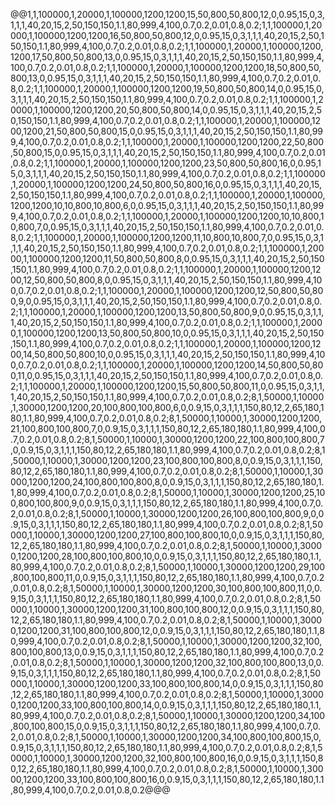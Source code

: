 @@1,1,100000,1,20000,1,100000,1200,1200,15,50,800,50,800,12,0,0.95,15,0,3,1,1,1,40,20,15,2,50,150,150,1.1,80,999,4,100,0.7,0.2,0.01,0.8,0.2;1,1,100000,1,20000,1,100000,1200,1200,16,50,800,50,800,12,0,0.95,15,0,3,1,1,1,40,20,15,2,50,150,150,1.1,80,999,4,100,0.7,0.2,0.01,0.8,0.2;1,1,100000,1,20000,1,100000,1200,1200,17,50,800,50,800,13,0,0.95,15,0,3,1,1,1,40,20,15,2,50,150,150,1.1,80,999,4,100,0.7,0.2,0.01,0.8,0.2;1,1,100000,1,20000,1,100000,1200,1200,18,50,800,50,800,13,0,0.95,15,0,3,1,1,1,40,20,15,2,50,150,150,1.1,80,999,4,100,0.7,0.2,0.01,0.8,0.2;1,1,100000,1,20000,1,100000,1200,1200,19,50,800,50,800,14,0,0.95,15,0,3,1,1,1,40,20,15,2,50,150,150,1.1,80,999,4,100,0.7,0.2,0.01,0.8,0.2;1,1,100000,1,20000,1,100000,1200,1200,20,50,800,50,800,14,0,0.95,15,0,3,1,1,1,40,20,15,2,50,150,150,1.1,80,999,4,100,0.7,0.2,0.01,0.8,0.2;1,1,100000,1,20000,1,100000,1200,1200,21,50,800,50,800,15,0,0.95,15,0,3,1,1,1,40,20,15,2,50,150,150,1.1,80,999,4,100,0.7,0.2,0.01,0.8,0.2;1,1,100000,1,20000,1,100000,1200,1200,22,50,800,50,800,15,0,0.95,15,0,3,1,1,1,40,20,15,2,50,150,150,1.1,80,999,4,100,0.7,0.2,0.01,0.8,0.2;1,1,100000,1,20000,1,100000,1200,1200,23,50,800,50,800,16,0,0.95,15,0,3,1,1,1,40,20,15,2,50,150,150,1.1,80,999,4,100,0.7,0.2,0.01,0.8,0.2;1,1,100000,1,20000,1,100000,1200,1200,24,50,800,50,800,16,0,0.95,15,0,3,1,1,1,40,20,15,2,50,150,150,1.1,80,999,4,100,0.7,0.2,0.01,0.8,0.2;1,1,100000,1,20000,1,100000,1200,1200,10,10,800,10,800,6,0,0.95,15,0,3,1,1,1,40,20,15,2,50,150,150,1.1,80,999,4,100,0.7,0.2,0.01,0.8,0.2;1,1,100000,1,20000,1,100000,1200,1200,10,10,800,10,800,7,0,0.95,15,0,3,1,1,1,40,20,15,2,50,150,150,1.1,80,999,4,100,0.7,0.2,0.01,0.8,0.2;1,1,100000,1,20000,1,100000,1200,1200,11,10,800,10,800,7,0,0.95,15,0,3,1,1,1,40,20,15,2,50,150,150,1.1,80,999,4,100,0.7,0.2,0.01,0.8,0.2;1,1,100000,1,20000,1,100000,1200,1200,11,50,800,50,800,8,0,0.95,15,0,3,1,1,1,40,20,15,2,50,150,150,1.1,80,999,4,100,0.7,0.2,0.01,0.8,0.2;1,1,100000,1,20000,1,100000,1200,1200,12,50,800,50,800,8,0,0.95,15,0,3,1,1,1,40,20,15,2,50,150,150,1.1,80,999,4,100,0.7,0.2,0.01,0.8,0.2;1,1,100000,1,20000,1,100000,1200,1200,12,50,800,50,800,9,0,0.95,15,0,3,1,1,1,40,20,15,2,50,150,150,1.1,80,999,4,100,0.7,0.2,0.01,0.8,0.2;1,1,100000,1,20000,1,100000,1200,1200,13,50,800,50,800,9,0,0.95,15,0,3,1,1,1,40,20,15,2,50,150,150,1.1,80,999,4,100,0.7,0.2,0.01,0.8,0.2;1,1,100000,1,20000,1,100000,1200,1200,13,50,800,50,800,10,0,0.95,15,0,3,1,1,1,40,20,15,2,50,150,150,1.1,80,999,4,100,0.7,0.2,0.01,0.8,0.2;1,1,100000,1,20000,1,100000,1200,1200,14,50,800,50,800,10,0,0.95,15,0,3,1,1,1,40,20,15,2,50,150,150,1.1,80,999,4,100,0.7,0.2,0.01,0.8,0.2;1,1,100000,1,20000,1,100000,1200,1200,14,50,800,50,800,11,0,0.95,15,0,3,1,1,1,40,20,15,2,50,150,150,1.1,80,999,4,100,0.7,0.2,0.01,0.8,0.2;1,1,100000,1,20000,1,100000,1200,1200,15,50,800,50,800,11,0,0.95,15,0,3,1,1,1,40,20,15,2,50,150,150,1.1,80,999,4,100,0.7,0.2,0.01,0.8,0.2;8,1,50000,1,10000,1,30000,1200,1200,20,100,800,100,800,6,0,0.9,15,0,3,1,1,1,150,80,12,2,65,180,180,1.1,80,999,4,100,0.7,0.2,0.01,0.8,0.2;8,1,50000,1,10000,1,30000,1200,1200,21,100,800,100,800,7,0,0.9,15,0,3,1,1,1,150,80,12,2,65,180,180,1.1,80,999,4,100,0.7,0.2,0.01,0.8,0.2;8,1,50000,1,10000,1,30000,1200,1200,22,100,800,100,800,7,0,0.9,15,0,3,1,1,1,150,80,12,2,65,180,180,1.1,80,999,4,100,0.7,0.2,0.01,0.8,0.2;8,1,50000,1,10000,1,30000,1200,1200,23,100,800,100,800,8,0,0.9,15,0,3,1,1,1,150,80,12,2,65,180,180,1.1,80,999,4,100,0.7,0.2,0.01,0.8,0.2;8,1,50000,1,10000,1,30000,1200,1200,24,100,800,100,800,8,0,0.9,15,0,3,1,1,1,150,80,12,2,65,180,180,1.1,80,999,4,100,0.7,0.2,0.01,0.8,0.2;8,1,50000,1,10000,1,30000,1200,1200,25,100,800,100,800,9,0,0.9,15,0,3,1,1,1,150,80,12,2,65,180,180,1.1,80,999,4,100,0.7,0.2,0.01,0.8,0.2;8,1,50000,1,10000,1,30000,1200,1200,26,100,800,100,800,9,0,0.9,15,0,3,1,1,1,150,80,12,2,65,180,180,1.1,80,999,4,100,0.7,0.2,0.01,0.8,0.2;8,1,50000,1,10000,1,30000,1200,1200,27,100,800,100,800,10,0,0.9,15,0,3,1,1,1,150,80,12,2,65,180,180,1.1,80,999,4,100,0.7,0.2,0.01,0.8,0.2;8,1,50000,1,10000,1,30000,1200,1200,28,100,800,100,800,10,0,0.9,15,0,3,1,1,1,150,80,12,2,65,180,180,1.1,80,999,4,100,0.7,0.2,0.01,0.8,0.2;8,1,50000,1,10000,1,30000,1200,1200,29,100,800,100,800,11,0,0.9,15,0,3,1,1,1,150,80,12,2,65,180,180,1.1,80,999,4,100,0.7,0.2,0.01,0.8,0.2;8,1,50000,1,10000,1,30000,1200,1200,30,100,800,100,800,11,0,0.9,15,0,3,1,1,1,150,80,12,2,65,180,180,1.1,80,999,4,100,0.7,0.2,0.01,0.8,0.2;8,1,50000,1,10000,1,30000,1200,1200,31,100,800,100,800,12,0,0.9,15,0,3,1,1,1,150,80,12,2,65,180,180,1.1,80,999,4,100,0.7,0.2,0.01,0.8,0.2;8,1,50000,1,10000,1,30000,1200,1200,31,100,800,100,800,12,0,0.9,15,0,3,1,1,1,150,80,12,2,65,180,180,1.1,80,999,4,100,0.7,0.2,0.01,0.8,0.2;8,1,50000,1,10000,1,30000,1200,1200,32,100,800,100,800,13,0,0.9,15,0,3,1,1,1,150,80,12,2,65,180,180,1.1,80,999,4,100,0.7,0.2,0.01,0.8,0.2;8,1,50000,1,10000,1,30000,1200,1200,32,100,800,100,800,13,0,0.9,15,0,3,1,1,1,150,80,12,2,65,180,180,1.1,80,999,4,100,0.7,0.2,0.01,0.8,0.2;8,1,50000,1,10000,1,30000,1200,1200,33,100,800,100,800,14,0,0.9,15,0,3,1,1,1,150,80,12,2,65,180,180,1.1,80,999,4,100,0.7,0.2,0.01,0.8,0.2;8,1,50000,1,10000,1,30000,1200,1200,33,100,800,100,800,14,0,0.9,15,0,3,1,1,1,150,80,12,2,65,180,180,1.1,80,999,4,100,0.7,0.2,0.01,0.8,0.2;8,1,50000,1,10000,1,30000,1200,1200,34,100,800,100,800,15,0,0.9,15,0,3,1,1,1,150,80,12,2,65,180,180,1.1,80,999,4,100,0.7,0.2,0.01,0.8,0.2;8,1,50000,1,10000,1,30000,1200,1200,34,100,800,100,800,15,0,0.9,15,0,3,1,1,1,150,80,12,2,65,180,180,1.1,80,999,4,100,0.7,0.2,0.01,0.8,0.2;8,1,50000,1,10000,1,30000,1200,1200,32,100,800,100,800,16,0,0.9,15,0,3,1,1,1,150,80,12,2,65,180,180,1.1,80,999,4,100,0.7,0.2,0.01,0.8,0.2;8,1,50000,1,10000,1,30000,1200,1200,33,100,800,100,800,16,0,0.9,15,0,3,1,1,1,150,80,12,2,65,180,180,1.1,80,999,4,100,0.7,0.2,0.01,0.8,0.2@@@
